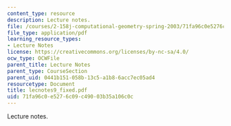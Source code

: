 ```yaml
---
content_type: resource
description: Lecture notes.
file: /courses/2-158j-computational-geometry-spring-2003/71fa96c0e5276c09c49003b35a106c0c_lecnotes9_fixed.pdf
file_type: application/pdf
learning_resource_types:
- Lecture Notes
license: https://creativecommons.org/licenses/by-nc-sa/4.0/
ocw_type: OCWFile
parent_title: Lecture Notes
parent_type: CourseSection
parent_uid: 0441b151-058b-13c5-a1b8-6acc7ec05ad4
resourcetype: Document
title: lecnotes9_fixed.pdf
uid: 71fa96c0-e527-6c09-c490-03b35a106c0c
---
```

Lecture notes.